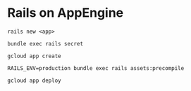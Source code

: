 # Rails on AppEngine

```
rails new <app>
```

```
bundle exec rails secret
```

```
gcloud app create
```

```
RAILS_ENV=production bundle exec rails assets:precompile
```

```
gcloud app deploy
```
